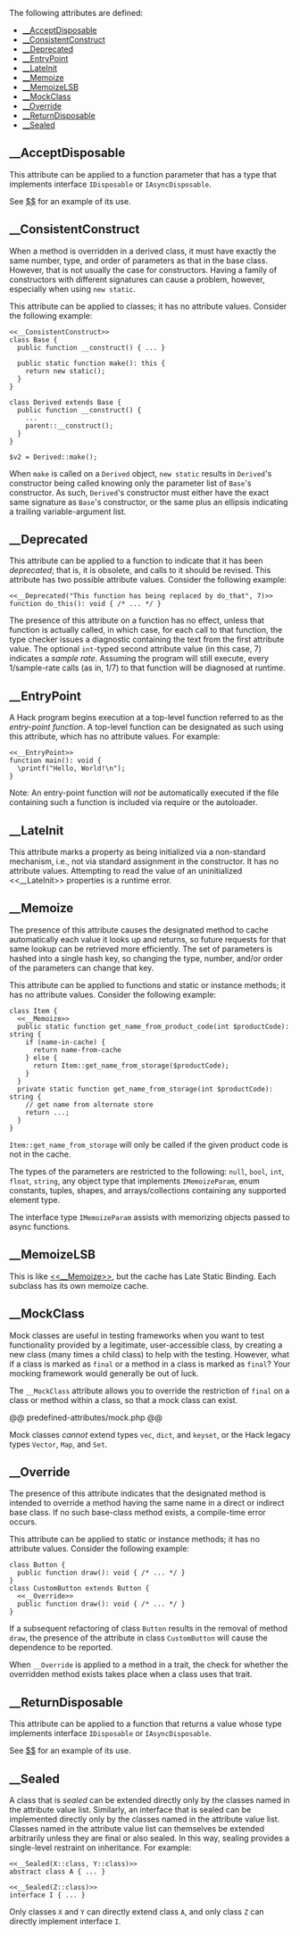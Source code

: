 The following attributes are defined:
* [__AcceptDisposable](#__acceptdisposable)
* [__ConsistentConstruct](#__consistentconstruct)
* [__Deprecated](#__deprecated)
* [__EntryPoint](#__entrypoint)
* [__LateInit](#__lateinit)
* [__Memoize](#__memoize)
* [__MemoizeLSB](#__memoizelsb)
* [__MockClass](#__mockclass)
* [__Override](#__override)
* [__ReturnDisposable](#__returndisposable)
* [__Sealed](#__sealed)

## __AcceptDisposable

This attribute can be applied to a function parameter that has a type that implements interface `IDisposable` or `IAsyncDisposable`.

See [$$](../classes/object-disposal.md) for an example of its use.

## __ConsistentConstruct

When a method is overridden in a derived class, it must have exactly the same number, type, and order of parameters as that in the base 
class. However, that is not usually the case for constructors. Having a family of constructors with different signatures can cause a problem, 
however, especially when using `new static`.

This attribute can be applied to classes; it has no attribute values.  Consider the following example:

```Hack
<<__ConsistentConstruct>>
class Base {
  public function __construct() { ... }

  public static function make(): this {
    return new static();
  }
}

class Derived extends Base {
  public function __construct() {
    ...
    parent::__construct();
  }
}

$v2 = Derived::make();
```

When `make` is called on a `Derived` object, `new static` results in `Derived`'s constructor being called knowing only the parameter list 
of `Base`'s constructor. As such, `Derived`'s constructor must either have the exact same signature as `Base`'s constructor, or the same 
plus an ellipsis indicating a trailing variable-argument list.

## __Deprecated

This attribute can be applied to a function to indicate that it has been *deprecated*; that is, it is obsolete, and calls to it should be 
revised. This attribute has two possible attribute values.  Consider the following example:

```Hack
<<__Deprecated("This function has being replaced by do_that", 7)>>
function do_this(): void { /* ... */ }

```

The presence of this attribute on a function has no effect, unless that function is actually called, in which case, for each call to that 
function, the type checker issues a diagnostic containing the text from the first attribute value.  The optional `int`-typed second attribute 
value (in this case, 7) indicates a *sample rate*. Assuming the program will still execute, every 1/sample-rate calls (as in, 1/7) to that 
function will be diagnosed at runtime.

## __EntryPoint

A Hack program begins execution at a top-level function referred to as the *entry-point function*. A top-level function can be designated as such using this attribute, which 
has no attribute values. For example:

```Hack
<<__EntryPoint>>
function main(): void {
  \printf("Hello, World!\n");
}
```

Note: An entry-point function will *not* be automatically executed if the file containing such a function is included via require or the autoloader.

## __LateInit

This attribute marks a property as being initialized via a non-standard mechanism, i.e., not via standard assignment in the 
constructor. It has no attribute values. Attempting to read the value of an uninitialized <<__LateInit>> properties is a runtime error.

## __Memoize

The presence of this attribute causes the designated method to cache automatically each value it looks up and returns, so future requests 
for that same lookup can be retrieved more efficiently. The set of parameters is hashed into a single hash key, so changing the type, number, 
and/or order of the parameters can change that key.

This attribute can be applied to functions and static or instance methods; it has no attribute values.  Consider the following example:

```Hack
class Item {
  <<__Memoize>>
  public static function get_name_from_product_code(int $productCode): string {
    if (name-in-cache) {
      return name-from-cache
    } else {
      return Item::get_name_from_storage($productCode);
    }
  }
  private static function get_name_from_storage(int $productCode): string {
    // get name from alternate store
    return ...;
  }
}
```

`Item::get_name_from_storage` will only be called if the given product code is not in the cache.

The types of the parameters are restricted to the following: `null`, `bool`, `int`, `float`, `string`, any object type that implements 
`IMemoizeParam`, enum constants, tuples, shapes, and arrays/collections containing any supported element type.

The interface type `IMemoizeParam` assists with memorizing objects passed to async functions.

## __MemoizeLSB

This is like [<<__Memoize>>](#__memoize), but the cache has Late Static Binding. Each subclass has its own memoize cache.

## __MockClass

Mock classes are useful in testing frameworks when you want to test functionality provided by a legitimate, user-accessible class, 
by creating a new class (many times a child class) to help with the testing. However, what if a class is marked as `final` or a method in a 
class is marked as `final`? Your mocking framework would generally be out of luck.

The `__MockClass` attribute allows you to override the restriction of `final` on a class or method within a class, so that a 
mock class can exist.

@@ predefined-attributes/mock.php @@

Mock classes *cannot* extend types `vec`, `dict`, and `keyset`, or the Hack legacy types `Vector`, `Map`, and `Set`.

## __Override

The presence of this attribute indicates that the designated method is intended to override a method having the same name in a direct 
or indirect base class. If no such base-class method exists, a compile-time error occurs.

This attribute can be applied to static or instance methods; it has no attribute values.  Consider the following example:

```Hack
class Button {
  public function draw(): void { /* ... */ }
}
class CustomButton extends Button {
  <<__Override>>
  public function draw(): void { /* ... */ }
}
```

If a subsequent refactoring of class `Button` results in the removal of method `draw`, the presence of the attribute in class `CustomButton` 
will cause the dependence to be reported.

When `__Override` is applied to a method in a trait, the check for whether the overridden method exists takes place when a class uses that trait.

## __ReturnDisposable

This attribute can be applied to a function that returns a value whose type implements interface `IDisposable` or `IAsyncDisposable`.

See [$$](../classes/object-disposal.md) for an example of its use.

## __Sealed

A class that is *sealed* can be extended directly only by the classes named in the attribute value list. Similarly, an interface that is sealed 
can be implemented directly only by the classes named in the attribute value list. Classes named in the attribute value list can themselves be 
extended arbitrarily unless they are final or also sealed. In this way, sealing provides a single-level restraint on inheritance.
For example:

```Hack
<<__Sealed(X::class, Y::class)>>
abstract class A { ... }

<<__Sealed(Z::class)>>
interface I { ... }
```

Only classes `X` and `Y` can directly extend class `A`, and only class `Z` can directly implement interface `I`.

